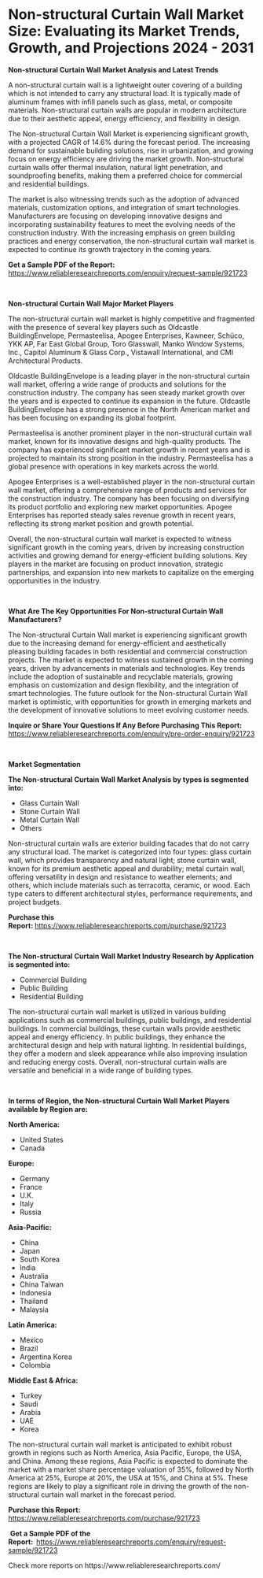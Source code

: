 <p><h1>Non-structural Curtain Wall Market Size: Evaluating its Market Trends, Growth, and Projections 2024 - 2031</h1></p><p><strong>Non-structural Curtain Wall Market Analysis and Latest Trends</strong></p>
<p><p>A non-structural curtain wall is a lightweight outer covering of a building which is not intended to carry any structural load. It is typically made of aluminum frames with infill panels such as glass, metal, or composite materials. Non-structural curtain walls are popular in modern architecture due to their aesthetic appeal, energy efficiency, and flexibility in design.</p><p>The Non-structural Curtain Wall Market is experiencing significant growth, with a projected CAGR of 14.6% during the forecast period. The increasing demand for sustainable building solutions, rise in urbanization, and growing focus on energy efficiency are driving the market growth. Non-structural curtain walls offer thermal insulation, natural light penetration, and soundproofing benefits, making them a preferred choice for commercial and residential buildings.</p><p>The market is also witnessing trends such as the adoption of advanced materials, customization options, and integration of smart technologies. Manufacturers are focusing on developing innovative designs and incorporating sustainability features to meet the evolving needs of the construction industry. With the increasing emphasis on green building practices and energy conservation, the non-structural curtain wall market is expected to continue its growth trajectory in the coming years.</p></p>
<p><strong>Get a Sample PDF of the Report:&nbsp;</strong> <a href="https://www.reliableresearchreports.com/enquiry/request-sample/921723">https://www.reliableresearchreports.com/enquiry/request-sample/921723</a></p>
<p>&nbsp;</p>
<p><strong>Non-structural Curtain Wall Major Market Players</strong></p>
<p><p>The non-structural curtain wall market is highly competitive and fragmented with the presence of several key players such as Oldcastle BuildingEnvelope, Permasteelisa, Apogee Enterprises, Kawneer, Schüco, YKK AP, Far East Global Group, Toro Glasswall, Manko Window Systems, Inc., Capitol Aluminum & Glass Corp., Vistawall International, and CMI Architectural Products.</p><p>Oldcastle BuildingEnvelope is a leading player in the non-structural curtain wall market, offering a wide range of products and solutions for the construction industry. The company has seen steady market growth over the years and is expected to continue its expansion in the future. Oldcastle BuildingEnvelope has a strong presence in the North American market and has been focusing on expanding its global footprint.</p><p>Permasteelisa is another prominent player in the non-structural curtain wall market, known for its innovative designs and high-quality products. The company has experienced significant market growth in recent years and is projected to maintain its strong position in the industry. Permasteelisa has a global presence with operations in key markets across the world.</p><p>Apogee Enterprises is a well-established player in the non-structural curtain wall market, offering a comprehensive range of products and services for the construction industry. The company has been focusing on diversifying its product portfolio and exploring new market opportunities. Apogee Enterprises has reported steady sales revenue growth in recent years, reflecting its strong market position and growth potential.</p><p>Overall, the non-structural curtain wall market is expected to witness significant growth in the coming years, driven by increasing construction activities and growing demand for energy-efficient building solutions. Key players in the market are focusing on product innovation, strategic partnerships, and expansion into new markets to capitalize on the emerging opportunities in the industry.</p></p>
<p>&nbsp;</p>
<p><strong>What Are The Key Opportunities For Non-structural Curtain Wall Manufacturers?</strong></p>
<p><p>The Non-structural Curtain Wall market is experiencing significant growth due to the increasing demand for energy-efficient and aesthetically pleasing building facades in both residential and commercial construction projects. The market is expected to witness sustained growth in the coming years, driven by advancements in materials and technologies. Key trends include the adoption of sustainable and recyclable materials, growing emphasis on customization and design flexibility, and the integration of smart technologies. The future outlook for the Non-structural Curtain Wall market is optimistic, with opportunities for growth in emerging markets and the development of innovative solutions to meet evolving customer needs.</p></p>
<p><strong>Inquire or Share Your Questions If Any Before Purchasing This Report:</strong> <a href="https://www.reliableresearchreports.com/enquiry/pre-order-enquiry/921723">https://www.reliableresearchreports.com/enquiry/pre-order-enquiry/921723</a></p>
<p>&nbsp;</p>
<p><strong>Market Segmentation</strong></p>
<p><strong>The Non-structural Curtain Wall Market Analysis by types is segmented into:</strong></p>
<p><ul><li>Glass Curtain Wall</li><li>Stone Curtain Wall</li><li>Metal Curtain Wall</li><li>Others</li></ul></p>
<p><p>Non-structural curtain walls are exterior building facades that do not carry any structural load. The market is categorized into four types: glass curtain wall, which provides transparency and natural light; stone curtain wall, known for its premium aesthetic appeal and durability; metal curtain wall, offering versatility in design and resistance to weather elements; and others, which include materials such as terracotta, ceramic, or wood. Each type caters to different architectural styles, performance requirements, and project budgets.</p></p>
<p><strong>Purchase this Report:&nbsp;</strong><a href="https://www.reliableresearchreports.com/purchase/921723">https://www.reliableresearchreports.com/purchase/921723</a></p>
<p>&nbsp;</p>
<p><strong>The Non-structural Curtain Wall Market Industry Research by Application is segmented into:</strong></p>
<p><ul><li>Commercial Building</li><li>Public Building</li><li>Residential Building</li></ul></p>
<p><p>The non-structural curtain wall market is utilized in various building applications such as commercial buildings, public buildings, and residential buildings. In commercial buildings, these curtain walls provide aesthetic appeal and energy efficiency. In public buildings, they enhance the architectural design and help with natural lighting. In residential buildings, they offer a modern and sleek appearance while also improving insulation and reducing energy costs. Overall, non-structural curtain walls are versatile and beneficial in a wide range of building types.</p></p>
<p>&nbsp;</p>
<p><strong>In terms of Region, the Non-structural Curtain Wall Market Players available by Region are:</strong></p>
<p>
    <p> <strong> North America: </strong>
        <ul>
            <li>United States</li>
            <li>Canada</li>
        </ul>
        </p> 
    <p> <strong> Europe: </strong>
        <ul>
            <li>Germany</li>
            <li>France</li>
            <li>U.K.</li>
            <li>Italy</li>
            <li>Russia</li>
        </ul>
        </p> 
    <p> <strong> Asia-Pacific: </strong>
        <ul>
            <li>China</li>
            <li>Japan</li>
            <li>South Korea</li>
            <li>India</li>
            <li>Australia</li>
            <li>China Taiwan</li>
            <li>Indonesia</li>
            <li>Thailand</li>
            <li>Malaysia</li>
        </ul>
        </p> 
    <p> <strong> Latin America: </strong>
        <ul>
            <li>Mexico</li>
            <li>Brazil</li>
            <li>Argentina Korea</li>
            <li>Colombia</li>
        </ul>
        </p> 
    <p> <strong> Middle East & Africa: </strong>
        <ul>
            <li>Turkey</li>
            <li>Saudi</li>
            <li>Arabia</li>
            <li>UAE</li>
            <li>Korea</li>
        </ul>
    </p>
    </p>
<p><p>The non-structural curtain wall market is anticipated to exhibit robust growth in regions such as North America, Asia Pacific, Europe, the USA, and China. Among these regions, Asia Pacific is expected to dominate the market with a market share percentage valuation of 35%, followed by North America at 25%, Europe at 20%, the USA at 15%, and China at 5%. These regions are likely to play a significant role in driving the growth of the non-structural curtain wall market in the forecast period.</p></p>
<p><strong>Purchase this Report: </strong><a href="https://www.reliableresearchreports.com/purchase/921723">https://www.reliableresearchreports.com/purchase/921723</a></p>
<p>&nbsp;<strong>Get a Sample PDF of the Report:&nbsp;&nbsp;</strong><a href="https://www.reliableresearchreports.com/enquiry/request-sample/921723">https://www.reliableresearchreports.com/enquiry/request-sample/921723</a></p>
<p><strong></strong></p>
<p>Check more reports on https://www.reliableresearchreports.com/</p>